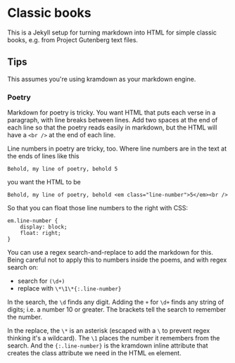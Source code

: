 # Classic books

This is a Jekyll setup for turning markdown into HTML for simple classic books, e.g. from Project Gutenberg text files.

## Tips

This assumes you're using kramdown as your markdown engine.

### Poetry

Markdown for poetry is tricky. You want HTML that puts each verse in a paragraph, with line breaks between lines. Add two spaces at the end of each line so that the poetry reads easily in markdown, but the HTML will have a `<br />` at the end of each line.

Line numbers in poetry are tricky, too. Where line numbers are in the text at the ends of lines like this

```
Behold, my line of poetry, behold 5
```

you want the HTML to be

```
Behold, my line of poetry, behold <em class="line-number">5</em><br />
```

So that you can float those line numbers to the right with CSS:

```
em.line-number {
	display: block;
	float: right;
}
```

You can use a regex search-and-replace to add the markdown for this. Being careful not to apply this to numbers inside the poems, and with regex search on:

*	search for `(\d+)`
* 	replace with `\*\1\*{:.line-number}`

In the search, the `\d` finds any digit. Adding the `+` for `\d+` finds any string of digits; i.e. a number 10 or greater. The brackets tell the search to remember the number.

In the replace, the `\*` is an asterisk (escaped with a `\` to prevent regex thinking it's a wildcard). The `\1` places the number it remembers from the search. And the `{:.line-number}` is the kramdown inline attribute that creates the class attribute we need in the HTML `em` element.
